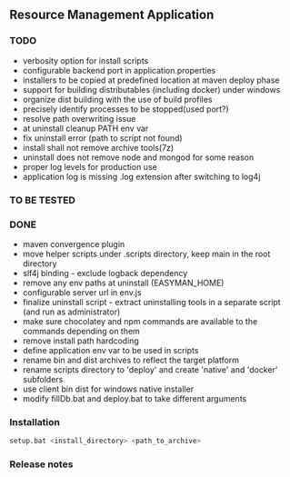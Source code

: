 ## Resource Management Application 

### TODO

- verbosity option for install scripts
- configurable backend port in application.properties
- installers to be copied at predefined location at maven deploy phase
- support for building distributables (including docker) under windows
- organize dist building with the use of build profiles
- precisely identify processes to be stopped(used port?)
- resolve path overwriting issue
- at uninstall cleanup PATH env var
- fix uninstall error (path to script not found)
- install shall not remove archive tools(7z)
- uninstall does not remove node and mongod for some reason
- proper log levels for production use
- application log is missing .log extension after switching to log4j

### TO BE TESTED


### DONE

- maven convergence plugin
- move helper scripts under .scripts directory, keep main in the root directory
- slf4j binding - exclude logback dependency
- remove any env paths at uninstall (EASYMAN_HOME)
- configurable server url in env.js
- finalize uninstall script - extract uninstalling tools in a separate script (and run as administrator)
- make sure chocolatey and npm commands are available to the commands depending on them
- remove install path hardcoding  
- define application env var to be used in scripts
- rename bin and dist archives to reflect the target platform
- rename scripts directory to 'deploy' and create 'native' and 'docker' subfolders
- use client bin dist for windows native installer
- modify fillDb.bat and deploy.bat to take different arguments
 

### Installation

``` bash
setup.bat <install_directory> <path_to_archive>
```

### Release notes